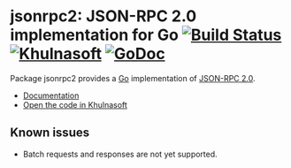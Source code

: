 # jsonrpc2: JSON-RPC 2.0 implementation for Go [![Build Status](https://travis-ci.org/github.com/khulnasoft/go/jsonrpc2.svg)](https://travis-ci.org/github.com/khulnasoft/go/jsonrpc2) [![Khulnasoft](https://khulnasoft.com/github.com/khulnasoft/go/jsonrpc2/-/badge.svg)](https://khulnasoft.com/github.com/khulnasoft/go/jsonrpc2?badge) [![GoDoc](https://godoc.org/github.com/khulnasoft/go/jsonrpc2?status.svg)](https://godoc.org/github.com/khulnasoft/go/jsonrpc2)


Package jsonrpc2 provides a [Go](https://golang.org) implementation of [JSON-RPC 2.0](http://www.jsonrpc.org/specification).

* [Documentation](https://pkg.go.dev/github.com/khulnasoft/go/jsonrpc2)
* [Open the code in Khulnasoft](https://khulnasoft.com/github.com/khulnasoft/go/jsonrpc2)

## Known issues

* Batch requests and responses are not yet supported.

